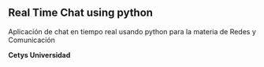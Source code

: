 ## Real Time Chat using python

Aplicación de chat en tiempo real usando python para la materia de Redes y Comunicación

**Cetys Universidad**
